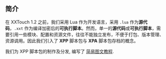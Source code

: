 ## 简介

在 XXTouch 1\.2 之前，我们采用 Lua 作为开发语言，采用 `.lua` 作为**源代码**，`.xxt` 作为编译加密后的**可执行脚本**。然而，单一的**源代码**或**可执行脚本**，需要引用一些模块、配置和资源文件，往往不能独立发布，不便于打包、版本管理、资源调用。因此我们引入了 **XPP** 脚本包与 **XPA** 脚本包存档的概念。

我们为 XPP 脚本包的制作及分发, 编写了 [简易图文教程](https://club.xxtouch.com/forum.php?mod=viewthread&tid=174&extra=page%3D1).

